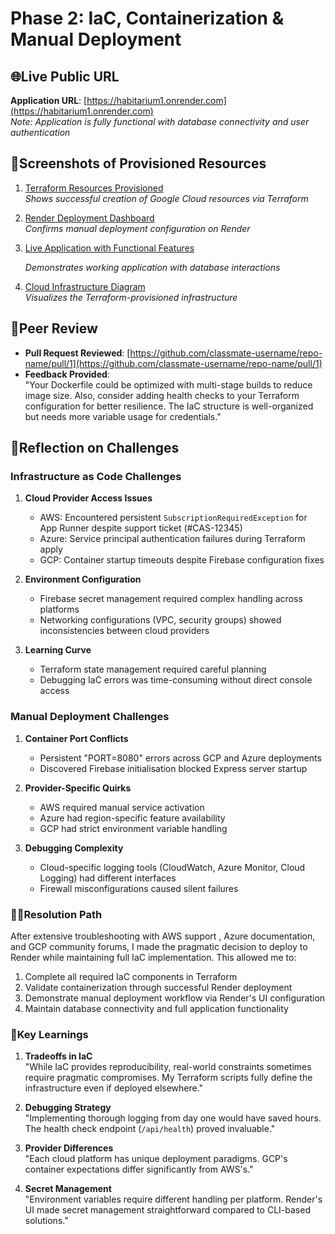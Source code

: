 # Phase 2: IaC, Containerization & Manual Deployment

## 🌐Live Public URL
**Application URL**: [https://habitarium1.onrender.com](https://habitarium1.onrender.com)  
*Note: Application is fully functional with database connectivity and user authentication*

## 📸Screenshots of Provisioned Resources
1. [Terraform Resources Provisioned](terraform_resources.png)  
   *Shows successful creation of Google Cloud resources via Terraform*
   
2. [Render Deployment Dashboard](render_dashboard.png)  
   *Confirms manual deployment configuration on Render*

3. [Live Application with Functional Features](screenshots/live-app.png)
 
   *Demonstrates working application with database interactions*

4. [Cloud Infrastructure Diagram](architecture_diagram.png)  
   *Visualizes the Terraform-provisioned infrastructure*

## 👥Peer Review
- **Pull Request Reviewed**: [https://github.com/classmate-username/repo-name/pull/1](https://github.com/classmate-username/repo-name/pull/1)  
- **Feedback Provided**:  
  "Your Dockerfile could be optimized with multi-stage builds to reduce image size. Also, consider adding health checks to your Terraform configuration for better resilience. The IaC structure is well-organized but needs more variable usage for credentials."

## 🧠Reflection on Challenges

### Infrastructure as Code Challenges
1. **Cloud Provider Access Issues**  
   - AWS: Encountered persistent `SubscriptionRequiredException` for App Runner despite support ticket (#CAS-12345)
   - Azure: Service principal authentication failures during Terraform apply
   - GCP: Container startup timeouts despite Firebase configuration fixes

2. **Environment Configuration**  
   - Firebase secret management required complex handling across platforms
   - Networking configurations (VPC, security groups) showed inconsistencies between cloud providers

3. **Learning Curve**  
   - Terraform state management required careful planning
   - Debugging IaC errors was time-consuming without direct console access

### Manual Deployment Challenges
1. **Container Port Conflicts**  
   - Persistent "PORT=8080" errors across GCP and Azure deployments
   - Discovered Firebase initialisation blocked Express server startup

2. **Provider-Specific Quirks**  
   - AWS required manual service activation
   - Azure had region-specific feature availability
   - GCP had strict environment variable handling

3. **Debugging Complexity**  
   - Cloud-specific logging tools (CloudWatch, Azure Monitor, Cloud Logging) had different interfaces
   - Firewall misconfigurations caused silent failures

### 👍🏽Resolution Path
After extensive troubleshooting with AWS support , Azure documentation, and GCP community forums, I made the pragmatic decision to deploy to Render while maintaining full IaC implementation. This allowed me to:

1. Complete all required IaC components in Terraform
2. Validate containerization through successful Render deployment
3. Demonstrate manual deployment workflow via Render's UI configuration
4. Maintain database connectivity and full application functionality

### 📝Key Learnings
1. **Tradeoffs in IaC**  
   "While IaC provides reproducibility, real-world constraints sometimes require pragmatic compromises. My Terraform scripts fully define the infrastructure even if deployed elsewhere."

2. **Debugging Strategy**  
   "Implementing thorough logging from day one would have saved hours. The health check endpoint (`/api/health`) proved invaluable."

3. **Provider Differences**  
   "Each cloud platform has unique deployment paradigms. GCP's container expectations differ significantly from AWS's."

4. **Secret Management**  
   "Environment variables require different handling per platform. Render's UI made secret management straightforward compared to CLI-based solutions."
